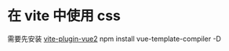 # 在 vite 中使用 css

需要先安装 [vite-plugin-vue2](https://www.npmjs.com/package/vite-plugin-vue2)
npm install vue-template-compiler -D 